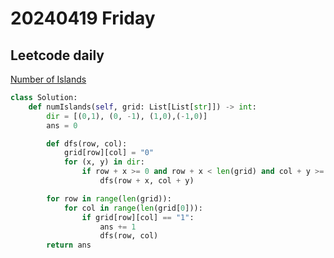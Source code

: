 # 20240419 Friday

## Leetcode daily

[Number of Islands](https://leetcode.com/problems/number-of-islands/?envType=daily-question&envId=2024-04-19)

```py
class Solution:
    def numIslands(self, grid: List[List[str]]) -> int:
        dir = [(0,1), (0, -1), (1,0),(-1,0)]
        ans = 0

        def dfs(row, col):
            grid[row][col] = "0"
            for (x, y) in dir:
                if row + x >= 0 and row + x < len(grid) and col + y >= 0 and col + y < len(grid[0]) and grid[row + x][col + y] == "1":
                    dfs(row + x, col + y)

        for row in range(len(grid)):
            for col in range(len(grid[0])):
                if grid[row][col] == "1":
                    ans += 1
                    dfs(row, col)
        return ans
```

